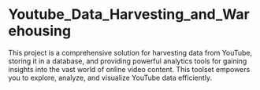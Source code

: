 # Youtube_Data_Harvesting_and_Warehousing
This project is a comprehensive solution for harvesting data from YouTube, storing it in a database, and providing powerful analytics tools for gaining insights into the vast world of online video content. This toolset empowers you to explore, analyze, and visualize YouTube data efficiently.
